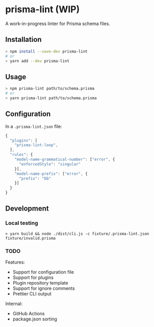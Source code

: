 # prisma-lint (WIP)

A work-in-progress linter for Prisma schema files.

## Installation

```sh
> npm install --save-dev prisma-lint
# or
> yarn add --dev prisma-lint
```

## Usage

```sh
> npm prisma-lint path/to/schema.prisma
# or
> yarn prisma-lint path/to/schema.prisma
```

## Configuration

In a `.prisma-lint.json` file:

```js
{
  "plugins": [
    "prisma-lint-loop",
  ],
  "rules": {
    "model-name-grammatical-number": ["error", {
      "enforcedStyle": "singular"
    }],
    "model-name-prefix": ["error", {
      "prefix": "Db"
    }]
  }
}
```

## Development

### Local testing

```
> yarn build && node ./dist/cli.js -c fixture/.prisma-lint.json fixture/invalid.prisma
```

### TODO

Features:

- Support for configuration file
- Support for plugins
- Plugin repository template
- Support for ignore comments
- Prettier CLI output

Internal:

- GitHub Actions
- package.json sorting
